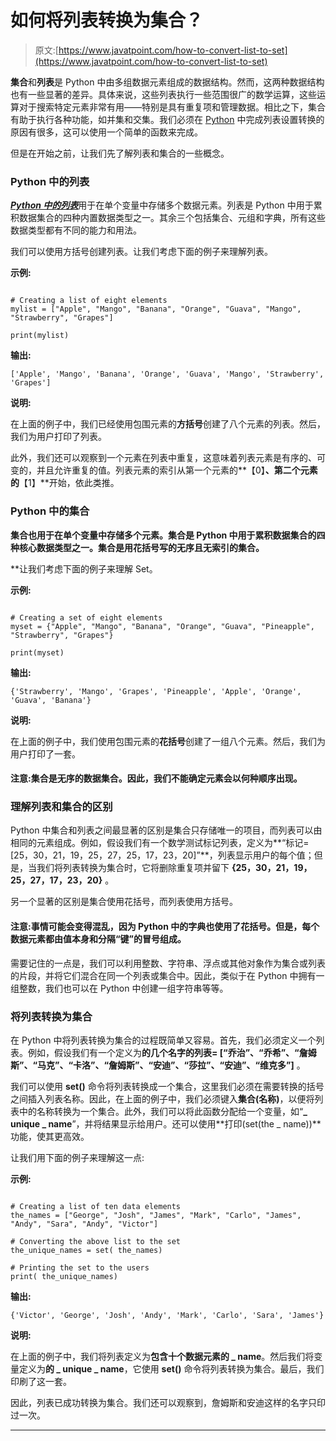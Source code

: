 # 如何将列表转换为集合？

> 原文:[https://www.javatpoint.com/how-to-convert-list-to-set](https://www.javatpoint.com/how-to-convert-list-to-set)

**集合**和**列表**是 Python 中由多组数据元素组成的数据结构。然而，这两种数据结构也有一些显著的差异。具体来说，这些列表执行一些范围很广的数学运算，这些运算对于搜索特定元素非常有用——特别是具有重复项和管理数据。相比之下，集合有助于执行各种功能，如并集和交集。我们必须在 [Python](https://www.javatpoint.com/python-tutorial) 中完成列表设置转换的原因有很多，这可以使用一个简单的函数来完成。

但是在开始之前，让我们先了解列表和集合的一些概念。

### Python 中的列表

[***Python 中的列表***](https://www.javatpoint.com/python-lists)用于在单个变量中存储多个数据元素。列表是 Python 中用于累积数据集合的四种内置数据类型之一。其余三个包括集合、元组和字典，所有这些数据类型都有不同的能力和用法。

我们可以使用方括号创建列表。让我们考虑下面的例子来理解列表。

**示例:**

```

# Creating a list of eight elements
mylist = ["Apple", "Mango", "Banana", "Orange", "Guava", "Mango", "Strawberry", "Grapes"]

print(mylist)

```

**输出:**

```
['Apple', 'Mango', 'Banana', 'Orange', 'Guava', 'Mango', 'Strawberry', 'Grapes']

```

**说明:**

在上面的例子中，我们已经使用包围元素的**方括号**创建了八个元素的列表。然后，我们为用户打印了列表。

此外，我们还可以观察到一个元素在列表中重复，这意味着列表元素是有序的、可变的，并且允许重复的值。列表元素的索引从第一个元素的**【0】**、第二个元素的**【1】**开始，依此类推。

### Python 中的集合

[](https://www.javatpoint.com/python-set)**集合也用于在单个变量中存储多个元素。集合是 Python 中用于累积数据集合的四种核心数据类型之一。集合是用花括号写的无序且无索引的集合。**

 **让我们考虑下面的例子来理解 Set。

**示例:**

```

# Creating a set of eight elements
myset = {"Apple", "Mango", "Banana", "Orange", "Guava", "Pineapple", "Strawberry", "Grapes"}

print(myset)

```

**输出:**

```
{'Strawberry', 'Mango', 'Grapes', 'Pineapple', 'Apple', 'Orange', 'Guava', 'Banana'}

```

**说明:**

在上面的例子中，我们使用包围元素的**花括号**创建了一组八个元素。然后，我们为用户打印了一套。

#### 注意:集合是无序的数据集合。因此，我们不能确定元素会以何种顺序出现。

### 理解列表和集合的区别

Python 中集合和列表之间最显著的区别是集合只存储唯一的项目，而列表可以由相同的元素组成。例如，假设我们有一个数学测试标记列表，定义为**“标记= [25，30，21，19，25，27，25，17，23，20]”**，列表显示用户的每个值；但是，当我们将列表转换为集合时，它将删除重复项并留下 **{25，30，21，19，25，27，17，23，20}** 。

另一个显著的区别是集合使用花括号，而列表使用方括号。

#### 注意:事情可能会变得混乱，因为 Python 中的字典也使用了花括号。但是，每个数据元素都由值本身和分隔“键”的冒号组成。

需要记住的一点是，我们可以利用整数、字符串、浮点或其他对象作为集合或列表的片段，并将它们混合在同一个列表或集合中。因此，类似于在 Python 中拥有一组整数，我们也可以在 Python 中创建一组字符串等等。

### 将列表转换为集合

在 Python 中将列表转换为集合的过程既简单又容易。首先，我们必须定义一个列表。例如，假设我们有一个定义为**的几个名字的列表= [“乔治”、“乔希”、“詹姆斯”、“马克”、“卡洛”、“詹姆斯”、“安迪”、“莎拉”、“安迪”、“维克多”]** 。

我们可以使用 **set()** 命令将列表转换成一个集合，这里我们必须在需要转换的括号之间插入列表名称。因此，在上面的例子中，我们必须键入**集合(名称)**，以便将列表中的名称转换为一个集合。此外，我们可以将此函数分配给一个变量，如“**_ unique _ name**”，并将结果显示给用户。还可以使用**打印(set(the _ name))**功能，使其更高效。

让我们用下面的例子来理解这一点:

**示例:**

```

# Creating a list of ten data elements
the_names = ["George", "Josh", "James", "Mark", "Carlo", "James", "Andy", "Sara", "Andy", "Victor"]

# Converting the above list to the set
the_unique_names = set( the_names)

# Printing the set to the users
print( the_unique_names)

```

**输出:**

```
{'Victor', 'George', 'Josh', 'Andy', 'Mark', 'Carlo', 'Sara', 'James'}

```

**说明:**

在上面的例子中，我们将列表定义为**包含十个数据元素的 _ name**。然后我们将变量定义为**的 _ unique _ name**，它使用 **set()** 命令将列表转换为集合。最后，我们印刷了这一套。

因此，列表已成功转换为集合。我们还可以观察到，詹姆斯和安迪这样的名字只印过一次。

* * ***